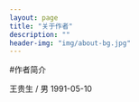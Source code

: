 ```yaml
---
layout: page
title: "关于作者"
description: ""
header-img: "img/about-bg.jpg"
---
```


#作者简介

王贵生 / 男
1991-05-10
